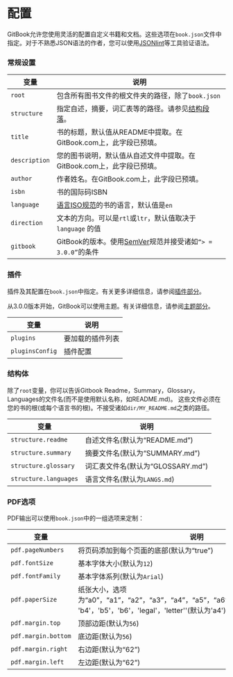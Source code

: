 # 配置

GitBook允许您使用灵活的配置自定义书籍和文档。这些选项在`book.json`文件中指定。对于不熟悉JSON语法的作者，您可以使用[JSONlint](http://jsonlint.com)等工具验证语法。

### 常规设置

|变量|说明|
| -------- | ----------- |
| `root` |包含所有图书文件的根文件夹的路径，除了`book.json` |
| `structure` |指定自述，摘要，词汇表等的路径。请参见[结构段落](＃结构)。 |
| `title` |书的标题，默认值从README中提取。在GitBook.com上，此字段已预填。 |
| `description` |您的图书说明，默认值从自述文件中提取。在GitBook.com上，此字段已预填。 |
| `author` |作者姓名。在GitBook.com上，此字段已预填。 |
| `isbn` |书的国际码ISBN|
| `language` | [语言ISO规范](https://en.wikipedia.org/wiki/List_of_ISO_639-1_codes)的书的语言，默认值是`en` |
| `direction` |文本的方向。可以是`rtl`或`ltr`，默认值取决于`language` 的值|
| `gitbook` |GitBook的版本。使用[SemVer](http://semver.org)规范并接受诸如`“> = 3.0.0”`的条件|

### 插件

插件及其配置在`book.json`中指定。有关更多详细信息，请参阅[插件部分](plugins/README.md)。

从3.0.0版本开始，GitBook可以使用主题。有关详细信息，请参阅[主题部分](themes/README.md)。

|变量|说明|
| -------- | ----------- |
| `plugins` |要加载的插件列表|
| `pluginsConfig` |插件配置|

### 结构体

除了`root`变量，你可以告诉Gitbook Readme，Summary，Glossary，Languages的文件名(而不是使用默认名称，如README.md)。
这些文件必须在您的书的根(或每个语言书的根)。不接受诸如`dir/MY_README.md`之类的路径。

|变量|说明|
| -------- | ----------- |
| `structure.readme` |自述文件名(默认为“README.md”)|
| `structure.summary` |摘要文件名(默认为“SUMMARY.md”)|
| `structure.glossary` |词汇表文件名(默认为“GLOSSARY.md”)|
| `structure.languages` | 语言文件名(默认为`LANGS.md`)|

### PDF选项

PDF输出可以使用`book.json`中的一组选项来定制：

|变量|说明|
| -------- | ----------- |
| `pdf.pageNumbers` |将页码添加到每个页面的底部(默认为“true”)|
| `pdf.fontSize` |基本字体大小(默认为`12`)|
| `pdf.fontFamily` |基本字体系列(默认为`Arial`)|
| `pdf.paperSize` |纸张大小，选项为“a0”，“a1”，“a2”，“a3”，“a4”，“a5”，“a6”，“b0”，“b1”，“b2”，“b3” 'b4'，'b5'，'b6'，'legal'，'letter''(默认为'a4')|
| `pdf.margin.top`|顶部边距(默认为`56`)|
| `pdf.margin.bottom` |底边距(默认为`56`)|
| `pdf.margin.right` |右边距(默认为“62”)|
| `pdf.margin.left` |左边距(默认为“62”)|
